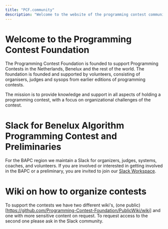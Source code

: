 ```yaml
---
title: "PCF.community"
description: "Welcome to the website of the programming contest community"
---
```

# Welcome to the Programming Contest Foundation

The Programming Contest Foundation is founded to support Programming Contests in the Netherlands, Benelux
and the rest of the world. The foundation is founded and supported by volunteers, consisting of organisers, judges and 
sysops from earlier editions of programming contests.

The mission is to provide knowledge and support in all aspects of holding a programming contest, with a focus on organizational challenges of the contest.

# Slack for Benelux Algorithm Programming Contest and Preliminaries 
For the BAPC region we maintain a Slack for organizers, judges, systems, coaches, and volunteers. If you are involved or interested
in getting involved in the BAPC or a preliminary, you are invited to join our [Slack Workspace](https://join.slack.com/t/benelux-nwerc/shared_invite/zt-1b0k82fhd-ohLOpFhX1hnF7k5dlIgreg).

# Wiki on how to organize contests
To support the contests we have two different wiki's, (one public)[https://github.com/Programming-Contest-Foundation/PublicWiki/wiki] and one with more sensitive content on request. To request access to the second one please ask in the Slack community.
